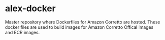 # alex-docker
Master repository where Dockerfiles for Amazon Corretto are hosted. These docker files are used to build images for Amazon Corretto Offical Images and ECR images.
